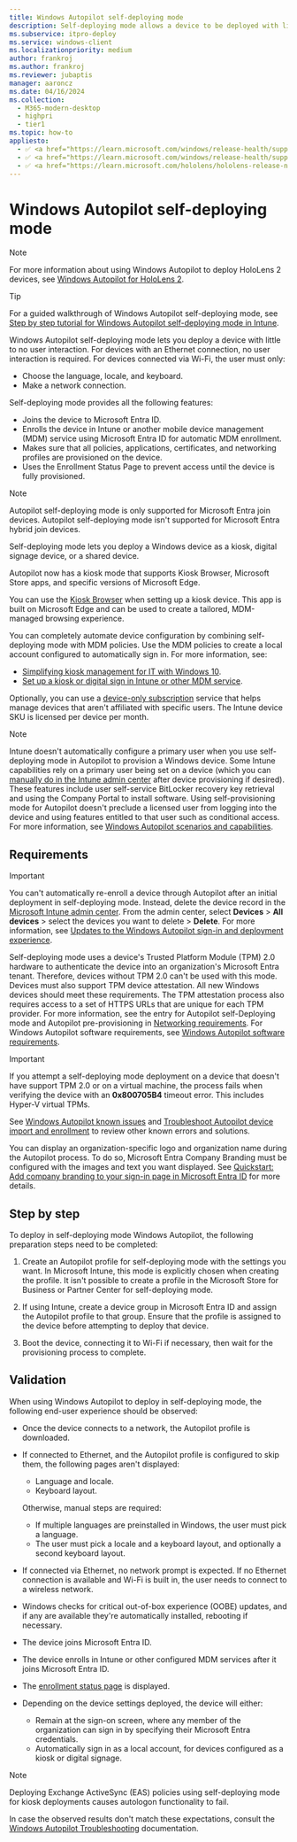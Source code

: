 ```yaml
---
title: Windows Autopilot self-deploying mode
description: Self-deploying mode allows a device to be deployed with little to no user interaction. This mode is designed to deploy Windows as a kiosk, digital signage device, or a shared device.
ms.subservice: itpro-deploy
ms.service: windows-client
ms.localizationpriority: medium
author: frankroj
ms.author: frankroj
ms.reviewer: jubaptis
manager: aaroncz
ms.date: 04/16/2024
ms.collection:
  - M365-modern-desktop
  - highpri
  - tier1
ms.topic: how-to
appliesto:
  - ✅ <a href="https://learn.microsoft.com/windows/release-health/supported-versions-windows-client" target="_blank">Windows 11</a>
  - ✅ <a href="https://learn.microsoft.com/windows/release-health/supported-versions-windows-client" target="_blank">Windows 10</a>
  - ✅ <a href="https://learn.microsoft.com/hololens/hololens-release-notes" target="_blank">Windows Holographic</a>
---
```


# Windows Autopilot self-deploying mode

> [!NOTE]
>
> For more information about using Windows Autopilot to deploy HoloLens 2 devices, see [Windows Autopilot for HoloLens 2](/hololens/hololens2-autopilot).

> [!TIP]
>
> For a guided walkthrough of Windows Autopilot self-deploying mode, see [Step by step tutorial for Windows Autopilot self-deploying mode in Intune](tutorial/self-deploying/self-deploying-workflow.md).

Windows Autopilot self-deploying mode lets you deploy a device with little to no user interaction. For devices with an Ethernet connection, no user interaction is required. For devices connected via Wi-Fi, the user must only:

- Choose the language, locale, and keyboard.
- Make a network connection.

Self-deploying mode provides all the following features:

- Joins the device to Microsoft Entra ID.
- Enrolls the device in Intune or another mobile device management (MDM) service using Microsoft Entra ID for automatic MDM enrollment.
- Makes sure that all policies, applications, certificates, and networking profiles are provisioned on the device.
- Uses the Enrollment Status Page to prevent access until the device is fully provisioned.

> [!NOTE]
>
> Autopilot self-deploying mode is only supported for Microsoft Entra join devices. Autopilot self-deploying mode isn't supported for Microsoft Entra hybrid join devices.

Self-deploying mode lets you deploy a Windows device as a kiosk, digital signage device, or a shared device.

Autopilot now has a kiosk mode that supports Kiosk Browser, Microsoft Store apps, and specific versions of Microsoft Edge.

You can use the [Kiosk Browser](https://www.microsoft.com/p/kiosk-browser/9ngb5s5xg2kp?rtc=1&activetab=pivot:overviewtab) when setting up a kiosk device. This app is built on Microsoft Edge and can be used to create a tailored, MDM-managed browsing experience.

You can completely automate device configuration by combining self-deploying mode with MDM policies. Use the MDM policies to create a local account configured to automatically sign in. For more information, see:

- [Simplifying kiosk management for IT with Windows 10](https://techcommunity.microsoft.com/t5/windows-it-pro-blog/simplifying-kiosk-management-for-it-with-windows-10/ba-p/187691).
- [Set up a kiosk or digital sign in Intune or other MDM service](/windows/configuration/setup-kiosk-digital-signage#set-up-a-kiosk-or-digital-sign-in-intune-or-other-mdm-service).

Optionally, you can use a [device-only subscription](https://techcommunity.microsoft.com/t5/microsoft-endpoint-manager-blog/microsoft-intune-announces-device-only-subscription-for-shared/ba-p/280817) service that helps manage devices that aren't affiliated with specific users. The Intune device SKU is licensed per device per month.

> [!NOTE]
>
> Intune doesn't automatically configure a primary user when you use self-deploying mode in Autopilot to provision a Windows device. Some Intune capabilities rely on a primary user being set on a device (which you can [manually do in the Intune admin center](../mem/intune/remote-actions/find-primary-user#change-a-devices-primary-user) after device provisioning if desired). These features include user self-service BitLocker recovery key retrieval and using the Company Portal to install software. Using self-provisioning mode for Autopilot doesn't preclude a licensed user from logging into the device and using features entitled to that user such as conditional access. For more information, see [Windows Autopilot scenarios and capabilities](windows-autopilot-scenarios.md).

## Requirements

> [!IMPORTANT]
>
> You can't automatically re-enroll a device through Autopilot after an initial deployment in self-deploying mode. Instead, delete the device record in the [Microsoft Intune admin center](https://go.microsoft.com/fwlink/?linkid=2109431). From the admin center, select **Devices** > **All devices** > select the devices you want to delete > **Delete**.  For more information, see [Updates to the Windows Autopilot sign-in and deployment experience](https://techcommunity.microsoft.com/t5/intune-customer-success/updates-to-the-windows-autopilot-sign-in-and-deployment/ba-p/2848452).

Self-deploying mode uses a device's Trusted Platform Module (TPM) 2.0 hardware to authenticate the device into an organization's Microsoft Entra tenant. Therefore, devices without TPM 2.0 can't be used with this mode. Devices must also support TPM device attestation. All new Windows devices should meet these requirements. The TPM attestation process also requires access to a set of HTTPS URLs that are unique for each TPM provider. For more information, see the entry for Autopilot self-Deploying mode and Autopilot pre-provisioning in [Networking requirements](networking-requirements.md#tpm). For Windows Autopilot software requirements, see [Windows Autopilot software requirements](./software-requirements.md).

> [!IMPORTANT]
>
> If you attempt a self-deploying mode deployment on a device that doesn't have support TPM 2.0 or on a virtual machine, the process fails when verifying the device with an **0x800705B4** timeout error. This includes Hyper-V virtual TPMs.
>
> See [Windows Autopilot known issues](known-issues.md) and [Troubleshoot Autopilot device import and enrollment](troubleshoot-device-enrollment.md) to review other known errors and solutions.

You can display an organization-specific logo and organization name during the Autopilot process. To do so, Microsoft Entra Company Branding must be configured with the images and text you want displayed. See [Quickstart: Add company branding to your sign-in page in Microsoft Entra ID](/azure/active-directory/fundamentals/customize-branding) for more details.

## Step by step

To deploy in self-deploying mode Windows Autopilot, the following preparation steps need to be completed:

1. Create an Autopilot profile for self-deploying mode with the settings you want. In Microsoft Intune, this mode is explicitly chosen when creating the profile. It isn't possible to create a profile in the Microsoft Store for Business or Partner Center for self-deploying mode.

1. If using Intune, create a device group in Microsoft Entra ID and assign the Autopilot profile to that group. Ensure that the profile is assigned to the device before attempting to deploy that device.

1. Boot the device, connecting it to Wi-Fi if necessary, then wait for the provisioning process to complete.

## Validation

When using Windows Autopilot to deploy in self-deploying mode, the following end-user experience should be observed:

- Once the device connects to a network, the Autopilot profile is downloaded.

- If connected to Ethernet, and the Autopilot profile is configured to skip them, the following pages aren't displayed:

  - Language and locale.
  - Keyboard layout.

  Otherwise, manual steps are required:

  - If multiple languages are preinstalled in Windows, the user must pick a language.
  - The user must pick a locale and a keyboard layout, and optionally a second keyboard layout.

- If connected via Ethernet, no network prompt is expected. If no Ethernet connection is available and Wi-Fi is built in, the user needs to connect to a wireless network.

- Windows checks for critical out-of-box experience (OOBE) updates, and if any are available they're automatically installed, rebooting if necessary.

- The device joins Microsoft Entra ID.

- The device enrolls in Intune or other configured MDM services after it joins Microsoft Entra ID.

- The [enrollment status page](enrollment-status.md) is displayed.

- Depending on the device settings deployed, the device will either:

  - Remain at the sign-on screen, where any member of the organization can sign in by specifying their Microsoft Entra credentials.
  - Automatically sign in as a local account, for devices configured as a kiosk or digital signage.

>[!NOTE]
>
> Deploying Exchange ActiveSync (EAS) policies using self-deploying mode for kiosk deployments causes autologon functionality to fail.

In case the observed results don't match these expectations, consult the [Windows Autopilot Troubleshooting](troubleshooting.md) documentation.

